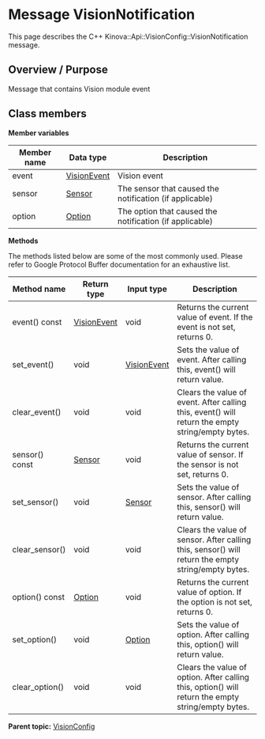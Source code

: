 # Message VisionNotification

This page describes the C++ Kinova::Api::VisionConfig::VisionNotification message.

## Overview / Purpose

Message that contains Vision module event

## Class members

 **Member variables** 

|Member name|Data type|Description|
|-----------|---------|-----------|
|event| [VisionEvent](enm_VisionConfig_VisionEvent.md#)|Vision event|
|sensor| [Sensor](enm_VisionConfig_Sensor.md#)|The sensor that caused the notification \(if applicable\)|
|option| [Option](enm_VisionConfig_Option.md#)|The option that caused the notification \(if applicable\)|

 **Methods** 

The methods listed below are some of the most commonly used. Please refer to Google Protocol Buffer documentation for an exhaustive list.

|Method name|Return type|Input type|Description|
|-----------|-----------|----------|-----------|
|event\(\) const| [VisionEvent](enm_VisionConfig_VisionEvent.md#)|void|Returns the current value of event. If the event is not set, returns 0.|
|set\_event\(\)|void| [VisionEvent](enm_VisionConfig_VisionEvent.md#)|Sets the value of event. After calling this, event\(\) will return value.|
|clear\_event\(\)|void|void|Clears the value of event. After calling this, event\(\) will return the empty string/empty bytes.|
|sensor\(\) const| [Sensor](enm_VisionConfig_Sensor.md#)|void|Returns the current value of sensor. If the sensor is not set, returns 0.|
|set\_sensor\(\)|void| [Sensor](enm_VisionConfig_Sensor.md#)|Sets the value of sensor. After calling this, sensor\(\) will return value.|
|clear\_sensor\(\)|void|void|Clears the value of sensor. After calling this, sensor\(\) will return the empty string/empty bytes.|
|option\(\) const| [Option](enm_VisionConfig_Option.md#)|void|Returns the current value of option. If the option is not set, returns 0.|
|set\_option\(\)|void| [Option](enm_VisionConfig_Option.md#)|Sets the value of option. After calling this, option\(\) will return value.|
|clear\_option\(\)|void|void|Clears the value of option. After calling this, option\(\) will return the empty string/empty bytes.|

**Parent topic:** [VisionConfig](../references/summary_VisionConfig.md)

